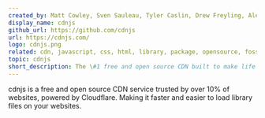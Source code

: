 ```yaml
---
created_by: Matt Cowley, Sven Sauleau, Tyler Caslin, Drew Freyling, Alex, Ryan Kirkman, Thomas Davis
display_name: cdnjs
github_url: https://github.com/cdnjs
url: https://cdnjs.com/
logo: cdnjs.png
related: cdn, javascript, css, html, library, package, opensource, foss
topic: cdnjs
short_description: The \#1 free and open source CDN built to make life easier for developers.
---
```

cdnjs is a free and open source CDN service trusted by over 10% of websites, powered by Cloudflare. Making it faster and easier to load library files on your websites.
